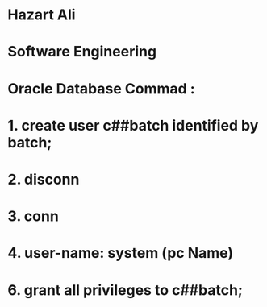 # Hazart Ali

# Software Engineering 

# Oracle Database Commad : 

# 1. create user c##batch identified by batch;

# 2. disconn

# 3. conn

# 4. user-name: system (pc Name)

# 6. grant all privileges to c##batch;


